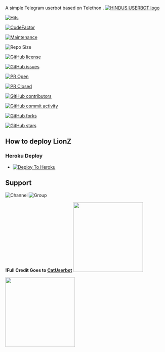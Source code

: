 A simple Telegram userbot based on Telethon .
[![HINDUS USERBOT logo](https://telegra.ph/file/c7699bd09d7aacb203bba.jpg)](https://dashboard.heroku.com/new?button-url=https%3A%2F%2Fgithub.com%2FHINDUS-AKSHAY%2FHINDUS_USERBOT%2Ftree%2Fbugs&template=https%3A%2F%2Fgithub.com%2FOFFICIAL-SAMEER%2FLionZ)

[![Hits](https://hits.seeyoufarm.com/api/count/incr/badge.svg?url=https%3A%2F%2Fgithub.com%2FHINDUS-AKSHAY%2FHINDUS_USERBOT&count_bg=%2379C83D&title_bg=%23555555&icon=&icon_color=%23E7E7E7&title=hits&edge_flat=false)](https://github.com/HINDUS-AKSHAY/LionZ)

[![CodeFactor](https://www.codefactor.io/repository/github/OFFICIAL-SAMEER/HINDUS_USERBOT/badge?&style=flat-square)](https://www.codefactor.io/repository/github/HINDUS-AKSHAY/HINDUS_USERBOT)

[![Maintenance](https://img.shields.io/badge/Maintained%3F-yes-green?&style=flat-square)](https://GitHub.com/HINDUS-AKSHAY/HINDUS_USERBOT/graphs/commit-activity) 

![Repo Size](https://img.shields.io/github/repo-size/HINDUS-AKSHAY/LionZ?&style=flat-square&logo=github)

[![GitHub license](https://img.shields.io/github/license/OFFICIAL-SAMEER/HINDUS_USERBOT?&style=flat-square&logo=github)](https://github.com/HINDUS-AKSHAY/HINDUS_USERBOT/blob/master/LICENSE)

[![GitHub issues](https://img.shields.io/github/issues/HINDUS-AKSHAY/HINDUS_USERBOT?&style=flat-square&logo=github)](https://github.com/HINDUS-AKSHAY/HINDUS_USERBOT/issues)

[![PR Open](https://img.shields.io/github/issues-pr/HINDUS-AKSHAY/HINDUS_USERBOT?&style=flat-square&logo=github)](https://github.com/HINDUS-AKSHAY/HINDUS_USERBOT/pulls)

[![PR Closed](https://img.shields.io/github/issues-pr-closed/HINDUS-AKSHAY/HINDUS_USERBOT?&style=flat-square&logo=github)](https://github.com/HINDUS-AKSHAY/HINDUS_USERBOT/pulls?q=is:closed)

[![GitHub contributors](https://img.shields.io/github/contributors/HINDUS-AKSHAY/HINDUS_USERBOT?&style=flat-square&logo=github)](https://GitHub.com/HINDUS-AKSHAY/HINDUS_USERBOT/graphs/contributors/)

[![GitHub commit activity](https://img.shields.io/github/commit-activity/m/HINDUS-AKSHAY/HINDUS_USERBOT?&style=flat-square&logo=github)](https://github.com/HINDUS-AKSHAY/HINDUS_USERBOT/graphs/commit-activity)

[![GitHub forks](https://img.shields.io/github/forks/HINDUS-AKSHAY/HINDUS_USERBOT?&style=flat-square&logo=github)](https://github.com/HINDUS-AKSHAY/HINDUS_USERBOT/fork)

[![GitHub stars](https://img.shields.io/github/stars/HINDUS-AKSHAY/HINDUS_USERBOT?&style=flat-square&logo=github)](https://github.com/HINDUS-AKSHAY/HINDUS_USERBOT/stargazers)



## How to deploy LionZ
### Heroku Deploy
  - [![Deploy To Heroku](https://www.herokucdn.com/deploy/button.svg)](https://heroku.com/deploy?template=https://github.com/HINDUS-AKSHAY/HINDUS_USERBOT)
  
## Support

![Channel](https://img.shields.io/badge/dynamic/json?color=red&label=channel%20@HINDUS_USERBOT&query=subscribers&url=https%3A%2F%2Fonline-users-api.up.railway.app%2Fcheck%3Fchat%3DHINDUS_USERBOT&logo=telegram)
![Group](https://img.shields.io/badge/dynamic/json?color=red&label=support%20@HINDUS_USERBOT_SUPPORT&query=online&url=https%3A%2F%2Fonline-users-api.up.railway.app%2Fcheck%3Fchat%3DHINDUS_USERBOT_SUPPORT&logo=telegram)

**!Full Credit Goes to [CatUserbot](https://github.com/sandy1709/catuserbot)**
   <a href="https://t.me/HINDUS_USERBOT"><img src="https://img.shields.io/badge/Channel%20Support%3F-yes-green?&style=flat-square?&logo=telegram" width=220px></a></p>
   <a href="https://t.me/HINDUS_USERBOT_SUPPORT"><img src="https://img.shields.io/badge/Group%20Support%3F-yes-green?&style=flat-square?&logo=telegram" width=220px></a></p>
